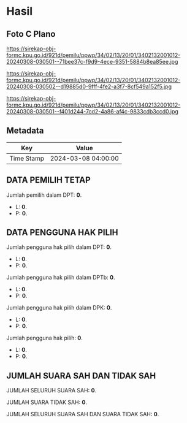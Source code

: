 # Hasil

## Foto C Plano

https://sirekap-obj-formc.kpu.go.id/921d/pemilu/ppwp/34/02/13/20/01/3402132001012-20240308-030501--71bee37c-f9d9-4ece-9351-5884b8ea85ee.jpg

https://sirekap-obj-formc.kpu.go.id/921d/pemilu/ppwp/34/02/13/20/01/3402132001012-20240308-030502--d19885d0-9fff-4fe2-a3f7-8cf549a152f5.jpg

https://sirekap-obj-formc.kpu.go.id/921d/pemilu/ppwp/34/02/13/20/01/3402132001012-20240308-030501--f401d244-7cd2-4a86-af4c-9833cdb3ccd0.jpg


## Metadata

| Key        | Value               |
| ---------- | ------------------- |
| Time Stamp | 2024-03-08 04:00:00 |


## DATA PEMILIH TETAP

Jumlah pemilih dalam DPT: **0**.
 * L: **0**.
 * P: **0**.

## DATA PENGGUNA HAK PILIH

Jumlah pengguna hak pilih dalam DPT: **0**.
 * L: **0**.
 * P: **0**.

Jumlah pengguna hak pilih dalam DPTb: **0**.
 * L: **0**.
 * P: **0**.

Jumlah pengguna hak pilih dalam DPK: **0**.
 * L: **0**.
 * P: **0**.

Jumlah pengguna hak pilih: **0**.
 * L: **0**.
 * P: **0**.

## JUMLAH SUARA SAH DAN TIDAK SAH

JUMLAH SELURUH SUARA SAH: **0**.

JUMLAH SUARA TIDAK SAH: **0**.

JUMLAH SELURUH SUARA SAH DAN SUARA TIDAK SAH: **0**.


